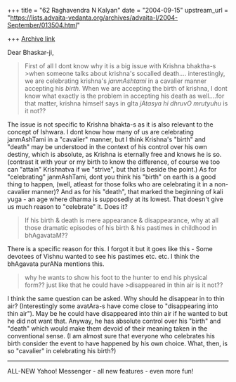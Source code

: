+++
title = "62 Raghavendra N Kalyan"
date = "2004-09-15"
upstream_url = "https://lists.advaita-vedanta.org/archives/advaita-l/2004-September/013504.html"

+++
[Archive link](https://lists.advaita-vedanta.org/archives/advaita-l/2004-September/013504.html)

Dear Bhaskar-ji,


>First of all I dont know why it is a big issue with Krishna bhaktha-s >when
>someone talks about krishna's socalled death.... interestingly, we are
>celebrating krishna's *janmAshtami* in a cavalier manner accepting his
>*birth*. When we are accepting the birth of krishna, I dont know what
>exactly is the problem in accepting his death as well....for that matter,
>krishna himself says in gIta *jAtasya hi dhruvO mrutyuhu* is it not??

The issue is not specific to Krishna bhakta-s as it is also relevant to the concept of Ishwara. I dont know how many of us are celebrating janmAshTami in a "cavalier" manner, but I think Krishna's "birth" and "death" may be understood in the context of his control over his own destiny, which is absolute, as Krishna is eternally free and knows he is so. (contrast it with your or my birth to know the difference, of course we too can "attain" Krishnatva if we "strive", but that is beside the point.) As for "celebrating" janmAshTami, dont you think his "birth" on earth is a good thing to happen, (well, atleast for those folks who are celebrating it in a non-cavalier manner)? And as for his "death", that marked the beginning of kali yuga - an age where dharma is supposedly at its lowest. That doesn't give us much reason to "celebrate" it. Does it?  

>If his birth & death is mere appearance &
>disappearance, why at all those dramatic episodes of his birth & his
>pastimes in childhood in bhAgavataM?? 

There is a specific reason for this. I forgot it but it goes like this - Some devotees of Vishnu wanted to see his pastimes etc. etc.  I think the bhAgavata purANa mentions this.

>why he wants to show his foot to the
>hunter to end his physical form?? just like that he could have >disappeared
>in thin air is it not??

I think the same question can be asked. Why should he disappear in to thin air? (Interestingly some avatAra-s have come close to "disappearing into thin air"). May be he could have disappeared into thin air if he wanted to but he did not want that. Anyway, he has absolute control over his "birth" and "death" which would make them devoid of their meaning taken in the conventional sense. (I am almost sure that everyone who celebrates his birth consider the event to have happened by his own choice. What, then, is so "cavalier" in celebrating his birth?)


---------------------------------
 ALL-NEW Yahoo! Messenger - all new features - even more fun!  

